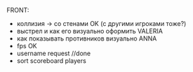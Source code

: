 FRONT:
- коллизия -> со стенами OK (с другими игроками тоже?)
- выстрел и как его визуально оформить VALERIA
- как показывать противников  визуально ANNA
- fps OK
- username request //done
- sort scoreboard players